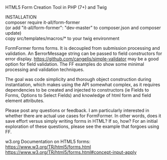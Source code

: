 HTML5 Form Creation Tool in PHP (7+) and Twig

INSTALLATION  
composer require it-all/form-former  
(or add "it-all/form-former": "dev-master" to composer.json and composer update)  
copy src/templates/macros/* to your twig environment

FormFormer forms forms. It is decoupled from submission processing and validation. An $errorMessage string can be passed to field constructors for error display. https://github.com/cangelis/simple-validator may be a good option for field validation. The FF examples do show some minimal processing and validation techniques.

The goal was code simplicity and thorough object construction during instantiation, which makes using the API somewhat complex, as it requires dependencies to be created and injected to constructors (ie Fields to Forms, Options to Select Fields) and knowledge of html form and field element attributes.

Please post any questions or feedback. I am particularly interested in whether there are actual use cases for FormFormer. In other words, does it save effort versus simply writing forms in HTML? If so, how? For an initial exploration of these questions, please see the example that forgoes using FF. 



w3.org Documentation on HTML5 forms:
https://www.w3.org/TR/html5/forms.html
https://www.w3.org/TR/html5/forms.html#concept-input-apply
